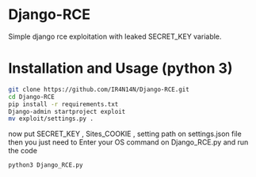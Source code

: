 # Django-RCE
Simple django rce exploitation with leaked SECRET_KEY variable. <br />
# Installation and Usage (python 3)
```bash
git clone https://github.com/IR4N14N/Django-RCE.git
cd Django-RCE
pip install -r requirements.txt
Django-admin startproject exploit
mv exploit/settings.py .
```
now put SECRET_KEY , Sites_COOKIE , setting path on settings.json file <br />
then you just need to Enter your OS command on Django_RCE.py and run the code
```bash
python3 Django_RCE.py
```
